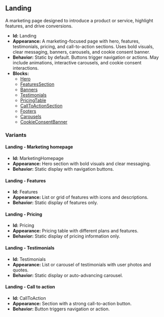 ## Landing
A marketing page designed to introduce a product or service, highlight features, and drive conversions.
- **Id:** Landing
- **Appearance:** A marketing-focused page with hero, features, testimonials, pricing, and call-to-action sections. Uses bold visuals, clear messaging, banners, carousels, and cookie consent banner.
- **Behavior:** Static by default. Buttons trigger navigation or actions. May include animations, interactive carousels, and cookie consent interactions.
- **Blocks:**
  - [Hero](../blocks/Hero.md)
  - [FeaturesSection](../blocks/FeaturesSection.md)
  - [Banners](../blocks/Banners.md)
  - [Testimonials](../blocks/Testimonials.md)
  - [PricingTable](../blocks/PricingTable.md)
  - [CallToActionSection](../blocks/CallToActionSection.md)
  - [Footers](../blocks/Footers.md)
  - [Carousels](../blocks/Carousels.md)
  - [CookieConsentBanner](../blocks/CookieConsentBanner.md)
### Variants
#### Landing - **Marketing homepage**
- **Id:** MarketingHomepage
- **Appearance:** Hero section with bold visuals and clear messaging.
- **Behavior:** Static display with navigation buttons.
#### Landing - **Features**
- **Id:** Features
- **Appearance:** List or grid of features with icons and descriptions.
- **Behavior:** Static display of features only.
#### Landing - **Pricing**
- **Id:** Pricing
- **Appearance:** Pricing table with different plans and features.
- **Behavior:** Static display of pricing information only.
#### Landing - **Testimonials**
- **Id:** Testimonials
- **Appearance:** List or carousel of testimonials with user photos and quotes.
- **Behavior:** Static display or auto-advancing carousel.
#### Landing - **Call to action**
- **Id:** CallToAction
- **Appearance:** Section with a strong call-to-action button.
- **Behavior:** Button triggers navigation or action.
